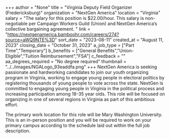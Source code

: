+++
author = "None"
title = "Virginia Deputy Field Organizer (Fredericksburg)"
organization = "NextGen America"
location = "Virginia"
salary = "The salary for this position is $22.00/hour. This salary is non-negotiable per Campaign Workers Guild (Union) and NextGen America’s collective bargaining agreement. "
link = "https://nextgenamerica.bamboohr.com/careers/274?source=aWQ9NTE%3D"
sort_date = "2023-08-11"
created_at = "August 11, 2023"
closing_date = "October 31, 2023"
a_job_type = ["Part Time","Temporary"]
b_benefits = ["General Benefits","Union-Eligible","Tuition Reimbursement","FSA"]
c_feedback = ""
aa_degrees_required = "No degree required"
thumbnail = "../../images/NGALogo_93eaddfa.png"
+++
NextGen America is seeking passionate and hardworking candidates to join our youth organizing program in Virginia, working to engage young people in electoral politics by registering thousands of young people to vote across the state. NextGen is committed to engaging young people in Virginia in the political process and increasing participation among 18-35 year olds. This role will be focused on organizing in one of several regions in Virginia as part of this ambitious effort. 

The primary work location for this role will be Mary Washington University. This is an in-person position and you will be required to work on your primary campus according to the schedule laid out within the full job description.